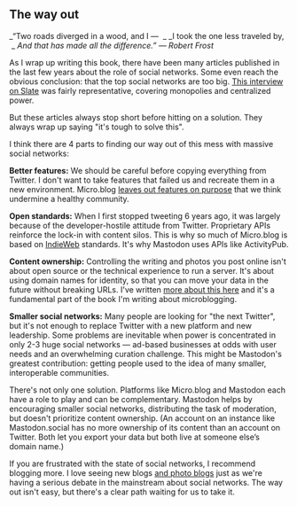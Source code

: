 ## The way out

_“Two roads diverged in a wood, and I —  _
_I took the one less traveled by,  _
_And that has made all the difference.” — Robert Frost_

As I wrap up writing this book, there have been many articles published in the last few years about the role of social networks. Some even reach the obvious conclusion: that the top social networks are too big. [This interview on Slate][1] was fairly representative, covering monopolies and centralized power.

But these articles always stop short before hitting on a solution. They always wrap up saying "it's tough to solve this".

I think there are 4 parts to finding our way out of this mess with massive social networks: 

**Better features:** We should be careful before copying everything from Twitter. I don't want to take features that failed us and recreate them in a new environment. Micro.blog [leaves out features on purpose][2] that we think undermine a healthy community.

**Open standards:** When I first stopped tweeting 6 years ago, it was largely because of the developer-hostile attitude from Twitter. Proprietary APIs reinforce the lock-in with content silos. This is why so much of Micro.blog is based on [IndieWeb][3] standards. It's why Mastodon uses APIs like ActivityPub.

**Content ownership:** Controlling the writing and photos you post online isn't about open source or the technical experience to run a server. It's about using domain names for identity, so that you can move your data in the future without breaking URLs. I've written [more about this here][4] and it's a fundamental part of the book I'm writing about microblogging.

**Smaller social networks:** Many people are looking for "the next Twitter", but it's not enough to replace Twitter with a new platform and new leadership. Some problems are inevitable when power is concentrated in only 2-3 huge social networks — ad-based businesses at odds with user needs and an overwhelming curation challenge. This might be Mastodon's greatest contribution: getting people used to the idea of many smaller, interoperable communities.

There's not only one solution. Platforms like Micro.blog and Mastodon each have a role to play and can be complementary. Mastodon helps by encouraging smaller social networks, distributing the task of moderation, but doesn't prioritize content ownership. (An account on an instance like Mastodon.social has no more ownership of its content than an account on Twitter. Both let you export your data but both live at someone else’s domain name.)

If you are frustrated with the state of social networks, I recommend blogging more. I love seeing new blogs [and photo blogs][5] just as we're having a serious debate in the mainstream about social networks. The way out isn't easy, but there's a clear path waiting for us to take it.

[1]:	https://slate.com/news-and-politics/2018/08/google-and-facebook-are-regulating-speech-by-booting-alex-jones-and-their-power-to-do-so-is-a-problem.html
[2]:	http://help.micro.blog/2018/twitter-differences/
[3]:	https://indieweb.org/
[4]:	http://manton.org/2018/03/23/indieweb-generation-and.html
[5]:	http://manton.org/2018/09/05/starting-a-new.html